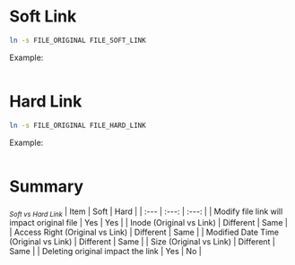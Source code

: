 # Soft Link

```bash
ln -s FILE_ORIGINAL FILE_SOFT_LINK
```
Example:

<img src="../images/softlink.png" alt=""/>


# Hard Link

```bash
ln -s FILE_ORIGINAL FILE_HARD_LINK
```
Example:

<img src="../images/hardlink.png" alt="" />


# Summary

<sub>*Soft vs Hard Link*</sub>
| Item                                          | Soft          | Hard  |
| :---                                          | :---:         | :---: | 
| Modify file link will impact original file    | Yes           |   Yes | 
| Inode (Original vs Link)                      | Different     |   Same | 
| Access Right (Original vs Link)               | Different     |   Same |
| Modified Date Time (Original vs Link)         | Different     |   Same |
| Size (Original vs Link)                       | Different     |   Same | 
| Deleting original impact the link             | Yes           |   No   |  